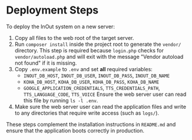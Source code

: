 # Deployment Steps

To deploy the InOut system on a new server:

1. Copy all files to the web root of the target server.
2. Run `composer install` inside the project root to generate the `vendor/` directory. This step is required because `login.php` checks for `vendor/autoload.php` and will exit with the message "Vendor autoload not found" if it is missing.
3. Copy `.env.example` to `.env` and set **all** required variables:
   - `INOUT_DB_HOST`, `INOUT_DB_USER`, `INOUT_DB_PASS`, `INOUT_DB_NAME`
   - `KOHA_DB_HOST`, `KOHA_DB_USER`, `KOHA_DB_PASS`, `KOHA_DB_NAME`
   - `GOOGLE_APPLICATION_CREDENTIALS`, `TTS_CREDENTIALS_PATH`, `TTS_LANGUAGE_CODE`, `TTS_VOICE`
   Ensure the web server user can read this file by running `ls -l .env`.
4. Make sure the web server user can read the application files and write to any directories that require write access (such as `logs/`).

These steps complement the installation instructions in `README.md` and ensure that the application boots correctly in production.
